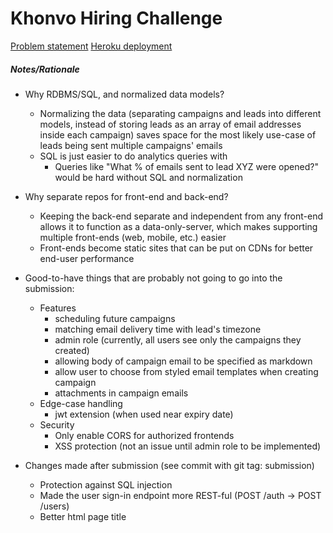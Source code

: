 # Khonvo Hiring Challenge

[Problem statement](https://docs.google.com/document/d/1y4EiJWGMrg7ArXrEyvXppjl4JfCUfB3dHi8exHxYJB0/edit)
[Heroku deployment](https://khonvo-challenge-backend.herokuapp.com/)

##### Notes/Rationale
- Why RDBMS/SQL, and normalized data models?
  - Normalizing the data (separating campaigns and leads into different models, instead of storing leads as an array of email addresses inside each campaign) saves space for the most likely use-case of leads being sent multiple campaigns' emails
  - SQL is just easier to do analytics queries with
    - Queries like "What % of emails sent to lead XYZ were opened?" would be hard without SQL and normalization

- Why separate repos for front-end and back-end?
  - Keeping the back-end separate and independent from any front-end allows it to function as a data-only-server, which makes supporting multiple front-ends (web, mobile, etc.) easier
  - Front-ends become static sites that can be put on CDNs for better end-user performance

- Good-to-have things that are probably not going to go into the submission:
  - Features
    - scheduling future campaigns
    - matching email delivery time with lead's timezone
    - admin role (currently, all users see only the campaigns they created)
    - allowing body of campaign email to be specified as markdown
    - allow user to choose from styled email templates when creating campaign
    - attachments in campaign emails
  - Edge-case handling
    - jwt extension (when used near expiry date)
  - Security
    - Only enable CORS for authorized frontends
    - XSS protection (not an issue until admin role to be implemented)

- Changes made after submission (see commit with git tag: submission)
  - Protection against SQL injection
  - Made the user sign-in endpoint more REST-ful (POST /auth -> POST /users)
  - Better html page title
